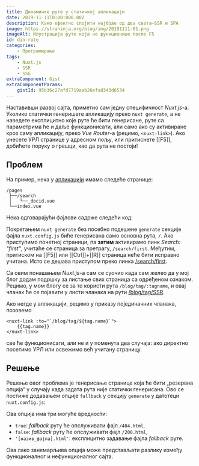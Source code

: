 ```yaml
---
title: Динамичке руте у статичкој апликацији
date: 2019-11-11T0:00:000.00Z
description: Како ефектно спојити најбоље од два света–SSR и SPA
image: https://strahinja.org/blog/img/20191111-01.png
imageAlt: Илустрација руте која не функционише после F5
id: din-rute
categories:
    - Програмирање
tags: 
    - Nuxt.js
    - SSR
    - SSG
extraComponent: Gist
extraComponentParams:
    gistId: 95b36c27afd7719aab26efad343d6534
---
```


Наставивши развој сајта, приметио сам једну специфичност _Nuxt.js_-а. Уколико
статички генеришете апликацију преко `nuxt generate`, а не наведете експлицитно
које руте ће бити генерисане, руте са параметрима ће и даље функционисати, али
само ако су активиране кроз саму апликацију, преко _Vue Router_-а (рецимо,
`<nuxt-link>`). Ако унесете УРЛ странице у адресном пољу, или притиснете [[F5]],
добићете поруку о грешци, као да рута не постоји!

## Проблем

На пример, нека у [апликацији][1] имамо
следеће странице:

```
/pages
 ├──/search
 │   └──_docid.vue
 └──index.vue
```

Нека одговарајући фајлови садрже следећи код:

<component :is="extraComponentLoader"
    :filename="'index.vue'"
    :gist="gist"></component>

<component :is="extraComponentLoader"
    :filename="'_docid.vue'"
    :gist="gist"></component>

Покретањем `nuxt generate` без посебно подешене `generate` секције фајла
`nuxt.config.js` биће генерисана само основна рута, `/`. Ако приступимо почетној
страници, па **затим** активирамо линк _Search: "first"_, учитаће се страница за
претрагу, `/search/first`. Међутим, притиском на [[F5]] или [[Ctrl]]+[[R]]
страница неће бити исправно учитана. Исто се дешава приступом преко линка
[/search/first][2].

Са овим понашањем _Nuxt.js_-а сам се суочио када сам желео да у мој блог додам
подршку за листање свих страница са одређеном ознаком. Рецимо, у мом блогу се за
то користи рута `/blog/tag/:tagname`, и овај чланак ће се појавити у листи чланака
на рути [/blog/tag/SSR][3].

Ако негде у апликацији, рецимо у приказу појединачних чланака, позовемо

```vue
<nuxt-link :to="`/blog/tag/${tag.name}`">
    {{tag.name}}
</nuxt-link>
```

све ће функционисати, али не и у поменута два случаја: ако директно посетимо УРЛ
или освежимо већ учитану страницу.

## Решење

Решење овог проблема је генерисање странице која ће бити „резервна опција“ у
случају када задата рута није статички генерисана. Ово се постиже додавањем
опције `fallback` у секцију `generate` у датотеци `nuxt.config.js`:

<component :is="extraComponentLoader"
    :filename="'nuxt.config.js'"
    :highlighted-line="15"
    :gist="gist"></component>

Ова опција има три могуће вредности:

- `true`: _fallback_ руту ће опслуживати фајл `/404.html`,
- `false`: _fallback_ руту ће опслуживати фајл `/200.html`,
- `'[назив_фајла].html'`: експлицитно задавање фајла _fallback_ руте.

Ова лако занемарљива опција може представљати разлику између функционалног и
нефункционалног сајта.

[1]: https://ssr-dynamic-refresh.netlify.com
[2]: https://ssr-dynamic-refresh.netlify.com/search/first
[3]: https://strahinja.org/blog/tag/SSR

